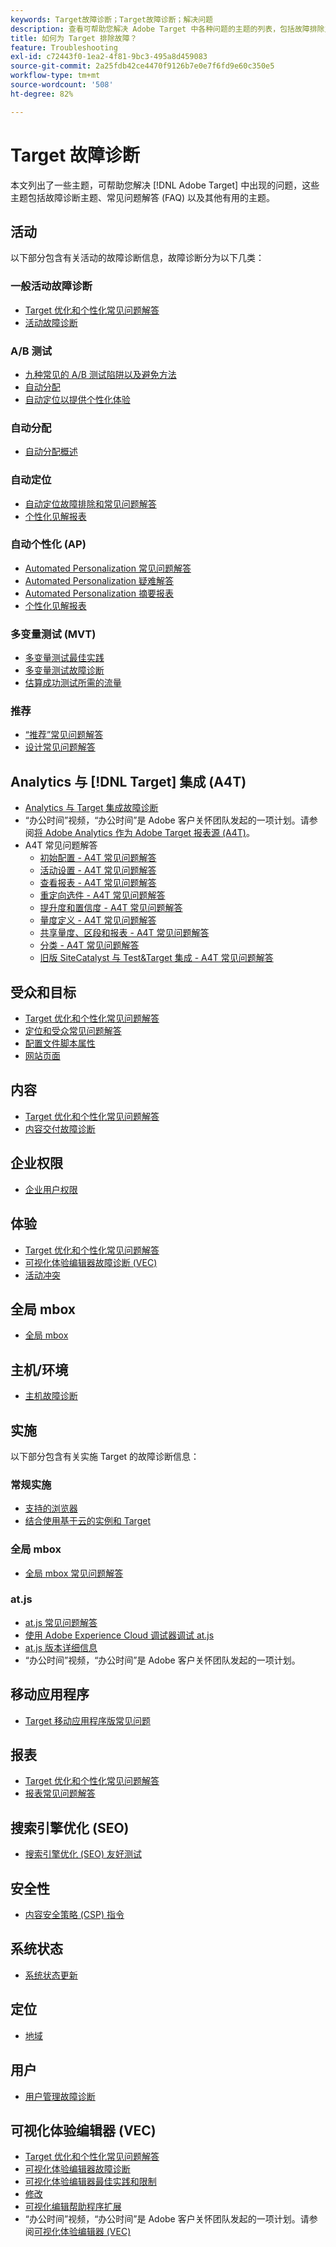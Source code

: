 ```yaml
---
keywords: Target故障诊断；Target故障诊断；解决问题
description: 查看可帮助您解决 Adobe Target 中各种问题的主题的列表，包括故障排除主题、常见问题 (FAQ) 和其他有用的主题。
title: 如何为 Target 排除故障？
feature: Troubleshooting
exl-id: c72443f0-1ea2-4f81-9bc3-495a8d459083
source-git-commit: 2a25fdb42ce4470f9126b7e0e7f6fd9e60c350e5
workflow-type: tm+mt
source-wordcount: '508'
ht-degree: 82%

---
```


# Target 故障诊断

本文列出了一些主题，可帮助您解决 [!DNL Adobe Target] 中出现的问题，这些主题包括故障诊断主题、常见问题解答 (FAQ) 以及其他有用的主题。

## 活动

以下部分包含有关活动的故障诊断信息，故障诊断分为以下几类：

### 一般活动故障诊断

* [Target 优化和个性化常见问题解答](/help/main/c-intro/cmp-target-standard-cheatsheet.md)
* [活动故障诊断](/help/main/c-activities/c-troubleshooting-activities/troubleshooting-activities.md)

### A/B 测试

* [九种常见的 A/B 测试陷阱以及避免方法](/help/main/c-activities/t-test-ab/common-ab-testing-pitfalls.md)
* [自动分配](/help/main/c-activities/automated-traffic-allocation/automated-traffic-allocation.md)
* [自动定位以提供个性化体验](/help/main/c-activities/auto-target/auto-target-to-optimize.md)

### 自动分配

* [自动分配概述](/help/main/c-activities/automated-traffic-allocation/automated-traffic-allocation.md#section_0E72C1D72DE74F589F965D4B1763E5C3)

### 自动定位

* [自动定位故障排除和常见问题解答](/help/main/c-activities/auto-target/auto-target-troubleshooting-faqs.md)
* [个性化见解报表](/help/main/c-reports/c-personalization-insights-reports/personalization-insights-reports.md)

### 自动个性化 (AP)

* [Automated Personalization 常见问题解答](/help/main/c-activities/t-automated-personalization/automated-personalization-faq.md)
* [Automated Personalization 疑难解答](/help/main/c-activities/t-automated-personalization/ap-trouble.md)
* [Automated Personalization 摘要报表](/help/main/c-reports/personalization-reports/reports-ap.md)
* [个性化见解报表](/help/main/c-reports/c-personalization-insights-reports/personalization-insights-reports.md)

### 多变量测试 (MVT)

* [多变量测试最佳实践](/help/main/c-activities/c-multivariate-testing/best-practices.md)
* [多变量测试故障诊断](/help/main/c-activities/c-multivariate-testing/best-practices.md)
* [估算成功测试所需的流量](/help/main/c-activities/c-multivariate-testing/t-create-multivariate-test/traffic-estimator.md)

### 推荐

* [“推荐”常见问题解答](/help/main/c-recommendations/c-recommendations-faq/recommendations-faq.md)
* [设计常见问题解答](/help/main/c-recommendations/c-design-overview/template-faq.md)

## Analytics 与 [!DNL Target] 集成 (A4T)

* [Analytics 与 Target 集成故障诊断](/help/main/c-integrating-target-with-mac/a4t/c-a4t-troubleshooting/a4t-troubleshooting.md)
* “办公时间”视频，“办公时间”是 Adobe 客户关怀团队发起的一项计划。请参阅[将 Adobe Analytics 作为 Adobe Target 报表源 (A4T)](/help/main/c-integrating-target-with-mac/a4t/a4t.md)。
* A4T 常见问题解答
   * [初始配置 - A4T 常见问题解答](/help/main/c-integrating-target-with-mac/a4t/r-a4t-faq/a4t-faq-initial-provisioning.md)
   * [活动设置 - A4T 常见问题解答](/help/main/c-integrating-target-with-mac/a4t/r-a4t-faq/a4t-faq-activity-setup.md)
   * [查看报表 - A4T 常见问题解答](/help/main/c-integrating-target-with-mac/a4t/r-a4t-faq/a4t-faq-viewing-reports.md)
   * [重定向选件 - A4T 常见问题解答](/help/main/c-integrating-target-with-mac/a4t/r-a4t-faq/a4t-faq-redirect-offers.md)
   * [提升度和置信度 - A4T 常见问题解答](/help/main/c-integrating-target-with-mac/a4t/r-a4t-faq/a4t-faq-lift-and-confidence.md)
   * [量度定义 - A4T 常见问题解答](/help/main/c-integrating-target-with-mac/a4t/r-a4t-faq/a4t-faq-metric-definition.md)
   * [共享量度、区段和报表 - A4T 常见问题解答](/help/main/c-target/c-troubleshooting-targets-and-audiences/a4t-faq-sharing-metrics-audiences-reports.md)
   * [分类 - A4T 常见问题解答](/help/main/c-integrating-target-with-mac/a4t/r-a4t-faq/a4t-faq-classifications.md)
   * [旧版 SiteCatalyst 与 Test&amp;Target 集成 - A4T 常见问题解答](/help/main/c-integrating-target-with-mac/a4t/r-a4t-faq/a4t-faq-old-integration.md)

## 受众和目标

* [Target 优化和个性化常见问题解答](/help/main/c-intro/cmp-target-standard-cheatsheet.md)
* [定位和受众常见问题解答](/help/main/c-target/c-troubleshooting-targets-and-audiences/troubleshooting-targets-and-audiences.md)
* [配置文件脚本属性](/help/main/c-target/c-visitor-profile/profile-parameters.md)
* [网站页面](/help/main/c-target/c-audiences/c-target-rules/site-pages.md)

## 内容

* [Target 优化和个性化常见问题解答](/help/main/c-intro/cmp-target-standard-cheatsheet.md)
* [内容交付故障诊断](/help/main/c-activities/c-troubleshooting-activities/content-trouble.md)

## 企业权限

* [企业用户权限](/help/main/administrating-target/c-user-management/property-channel/property-channel.md)

## 体验

* [Target 优化和个性化常见问题解答](/help/main/c-intro/cmp-target-standard-cheatsheet.md)
* [可视化体验编辑器故障诊断 (VEC)](/help/main/c-experiences/c-visual-experience-composer/r-troubleshoot-composer/troubleshoot-composer.md)
* [活动冲突](/help/main/c-experiences/c-visual-experience-composer/activity-collisions.md)

## 全局 mbox

* [全局 mbox](https://experienceleague.corp.adobe.com/docs/target-dev/developer/client-side/global-mbox/global-mbox-faq.html)

## 主机/环境

* [主机故障诊断](/help/main/administrating-target/hosts.md)

## 实施

以下部分包含有关实施 Target 的故障诊断信息：

### 常规实施

* [支持的浏览器](https://experienceleague.corp.adobe.com/docs/target-dev/developer/implementation/supported-browsers.html)
* [结合使用基于云的实例和 Target](https://experienceleague.corp.adobe.com/docs/target-dev/developer/client-side/at-js-implementation/functions-overview/targeting-using-cloud-based-instances.html)

### 全局 mbox

* [全局 mbox 常见问题解答](https://experienceleague.corp.adobe.com/docs/target-dev/developer/client-side/global-mbox/global-mbox-faq.html)

### at.js

* [at.js 常见问题解答](https://experienceleague.corp.adobe.com/docs/target-dev/developer/client-side/at-js-implementation/target-atjs-faq.html/)
* [使用 Adobe Experience Cloud 调试器调试 at.js](https://experienceleague.corp.adobe.com/docs/target-dev/developer/client-side/at-js-implementation/functions-overview/target-debugging-atjs.html)
* [at.js 版本详细信息](https://experienceleague.corp.adobe.com/docs/target-dev/developer/client-side/at-js-implementation/target-atjs-versions.html)
* “办公时间”视频，“办公时间”是 Adobe 客户关怀团队发起的一项计划。

## 移动应用程序

* [Target 移动应用程序版常见问题](https://experienceleague.corp.adobe.com/docs/target-dev/developer/mobile-apps/mobile-faq.html)

## 报表

* [Target 优化和个性化常见问题解答](/help/main/c-intro/cmp-target-standard-cheatsheet.md)
* [报表常见问题解答](/help/main/c-reports/reporting-frequently-asked-questions.md)

## 搜索引擎优化 (SEO)

* [搜索引擎优化 (SEO) 友好测试](https://experienceleague.corp.adobe.com/docs/target-dev/developer/client-side/at-js-implementation/at-js/how-atjs-works.html)

## 安全性

* [内容安全策略 (CSP) 指令](https://experienceleague.corp.adobe.com/docs/target-dev/developer/implementation/privacy/content-security-policy.html)

## 系统状态

* [系统状态更新](/help/main/r-release-notes/system-status-updates.md)

## 定位

* [地域](/help/main/c-target/c-audiences/c-target-rules/geo.md)

## 用户

* [用户管理故障诊断](/help/main/administrating-target/c-user-management/c-user-management/troubleshooting-user-management.md)

## 可视化体验编辑器 (VEC)

* [Target 优化和个性化常见问题解答](/help/main/c-intro/cmp-target-standard-cheatsheet.md)
* [可视化体验编辑器故障诊断](/help/main/c-experiences/c-visual-experience-composer/r-troubleshoot-composer/troubleshoot-composer.md)
* [可视化体验编辑器最佳实践和限制](/help/main/c-experiences/c-visual-experience-composer/experience-composer-best-practices.md)
* [修改](/help/main/c-experiences/c-visual-experience-composer/c-vec-code-editor/vec-code-editor.md)
* [可视化编辑帮助程序扩展](/help/main/c-experiences/c-visual-experience-composer/r-troubleshoot-composer/visual-editing-helper-extension.md)
* “办公时间”视频，“办公时间”是 Adobe 客户关怀团队发起的一项计划。请参阅[可视化体验编辑器 (VEC)](/help/main/c-experiences/c-visual-experience-composer/visual-experience-composer.md)
